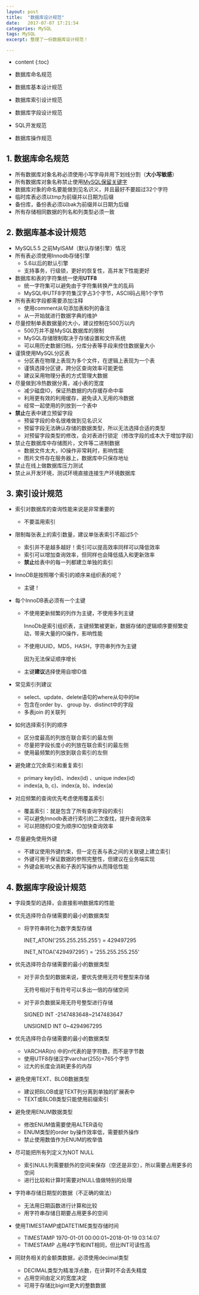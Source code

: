 ```yaml
---
layout: post
title:  "数据库设计规范"
date:   2017-07-07 17:21:54
categories: MySQL
tags: MySQL
excerpt: 整理了一份数据库设计规范！

---
```


* content
{:toc}


* 数据库命名规范
* 数据库基本设计规范
* 数据库索引设计规范
* 数据库字段设计规范
* SQL开发规范
* 数据库操作规范



## 1. 数据库命名规范

* 所有数据库对象名称必须使用小写字母并用下划线分割（**大小写敏感**）
* 所有数据库对象名称禁止使用[MySQL保留关键字](https://dev.mysql.com/doc/refman/5.7/en/keywords.html)
* 数据库对象的命名要能做到见名识义，并且最好不要超过32个字符
* 临时库表必须以tmp为前缀并以日期为后缀
* 备份库，备份表必须以bak为前缀并以日期为后缀
* 所有存储相同数据的列名和列类型必须一致



## 2. 数据库基本设计规范

* MySQL5.5 之前MyISAM（默认存储引擎）情况
* 所有表必须使用Innodb存储引擎
  * 5.6以后的默认引擎
  * 支持事务，行级锁，更好的恢复性，高并发下性能更好
* 数据库和表的字符集统一使用**UTF8**
  * 统一字符集可以避免由于字符集转换产生的乱码
  * MySQL中UTF8字符集汉字占3个字节，ASCII码占用1个字节
* 所有表和字段都需要添加注释
  * 使用comment从句添加表和列的备注
  * 从一开始就进行数据字典的维护
* 尽量控制单表数据量的大小，建议控制在500万以内
  * 500万并不是MySQL数据库的限制
  * MySQL存储限制取决于存储设置和文件系统
  * 可以用历史数据归档，分库分表等手段来控住数据量大小
* 谨慎使用MySQL分区表
  * 分区表在物理上表现为多个文件，在逻辑上表现为一个表
  * 谨慎选择分区键，跨分区查询效率可能更低
  * 建议采用物理分表的方式管理大数据
* 尽量做到冷热数据分离，减小表的宽度
  * 减少磁盘IO，保证热数据的内存缓存命中率
  * 利用更有效的利用缓存，避免读入无用的冷数据
  * 经常一起使用的列放到一个表中
* **禁止**在表中建立预留字段
  * 预留字段的命名很难做到见名识义
  * 预留字段无法确认存储的数据类型，所以无法选择合适的类型
  * 对预留字段类型的修改，会对表进行锁定（修改字段的成本大于增加字段）
* 禁止在数据库中存储图片，文件等二进制数据
  * 数据文件太大，IO操作非常耗时，影响性能
  * 图片文件存在服务器上，数据库中只保存地址
* 禁止在线上做数据库压力测试
* 禁止从开发环境，测试环境直接连接生产环境数据库





## 3. 索引设计规范

* 索引对数据库的查询性能来说是非常重要的

  * 不要滥用索引

* 限制每张表上的索引数量，建议单张表索引不超过5个

  * 索引并不是越多越好！索引可以提高效率同样可以降低效率
  * 索引可以增加查询效率，但同样也会降低插入和更新效率
  * **禁止**给表中的每一列都建立单独的索引

* InnoDB是按照哪个索引的顺序来组织表的呢？

  * 主键！

* 每个InnoDB表必须有一个主键

  * 不使用更新频繁的列作为主键，不使用多列主键

    InnoDb是索引组织表，主键频繁被更新，数据存储的逻辑顺序要频繁变动，带来大量的IO操作，影响性能

  * 不使用UUID，MD5，HASH，字符串列作为主键

    因为无法保证顺序增长

  * 主键**建议**选择使用自增ID值

* 常见索引列建议

  * select、update、delete语句的where从句中的lie
  * 包含在order by、 group by、distinct中的字段
  * 多表join 的关联列

* 如何选择索引列的顺序

  * 区分度最高的列放在联合索引的最左侧
  * 尽量把字段长度小的列放在联合索引的最左侧
  * 使用最频繁的列放到联合索引的左侧

* 避免建立冗余索引和重复索引

  * primary key(id)、index(id) 、unique index(id)
  * index(a, b, c)、index(a, b)、index(a)

* 对应频繁的查询优先考虑使用覆盖索引

  * 覆盖索引：就是包含了所有查询字段的索引
  * 可以避免Innodb表进行索引的二次查找，提升查询效率
  * 可以把随机IO变为顺序IO加快查询效率

* 尽量避免使用外键

  * 不建议使用外键约束，但一定在表与表之间的关联键上建立索引
  * 外键可用于保证数据的参照完整性，但建议在业务端实现
  * 外键会影响父表和子表的写操作从而降低性能



## 4. 数据库字段设计规范

* 字段类型的选择，会直接影响数据库的性能

* 优先选择符合存储需要的最小的数据类型

  * 将字符串转化为数字类型存储

    INET_ATON('255.255.255.255') = 429497295

    INET_NTOA('429497295') = '255.255.255.255'

* 优先选择符合存储需要的最小的数据类型

  * 对于非负型的数据来说，要优先使用无符号整型来存储

    无符号相对于有符号可以多出一倍的存储空间

  * 对于非负数据采用无符号整型进行存储

    SIGNED INT -2147483648~2147483647

    UNSIGNED INT 0~4294967295

* 优先选择符合存储需要的最小的数据类型

  * VARCHAR(n) 中的n代表的是字符数，而不是字节数
  * 使用UTF8存储汉字varchar(255)=765个字节
  * 过大的长度会消耗更多的内存

* 避免使用TEXT、BLOB数据类型

  * 建议把BLOB或是TEXT列分离到单独的扩展表中
  * TEXT或BLOB类型只能使用前缀索引

* 避免使用ENUM数据类型

  * 修改ENUM值需要使用ALTER语句
  * ENUM类型的order by操作效率低，需要额外操作
  * 禁止使用数值作为ENUM的枚举值

* 尽可能把所有列定义为NOT NULL

  * 索引NULL列需要额外的空间来保存（空还是非空），所以需要占用更多的空间
  * 进行比较和计算时需要对NULL值做特别的处理

* 字符串存储日期型的数据（不正确的做法）

  * 无法用日期函数进行计算和比较
  * 用字符串存储日期要占用更多的空间

* 使用TIMESTAMP或DATETIME类型存储时间

  * TIMESTAMP 1970-01-01 00:00:01~2018-01-19 03:14:07
  * TIMESTAMP 占用4字节和INT相同，但比INT可读性高

* 同财务相关的金额类数据，必须使用decimal类型

  * DECIMAL类型为精准浮点数，在计算时不会丢失精度
  * 占用空间由定义的宽度决定
  * 可用于存储比bigint更大的整数数据